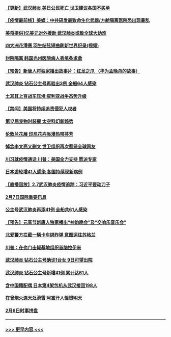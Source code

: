 #### [【更新】武汉肺炎 美日公民死亡 世卫建议各国不买单](../pages/prog202/a102770740.md?t=02081733) 
#### [【疫情最前线】美媒：中共研发最致命生化武器/方舱隔离医院恐出现暴乱](../pages/prog202/a102772439.md?t=02081733) 
#### [美将提供1亿美元对外援助 武汉肺炎或致全球大劫难](../pages/prog202/a102772361.md?t=02081733) 
#### [四大洲花滑赛 羽生结弦短曲刷新世界纪录(视频)](../pages/prog202/a102772341.md?t=02081733) 
#### [封院隔离 韩国光州医院病人丢纸条求救](../pages/prog202/a102772282.md?t=02081733) 
#### [【预告】新唐人将独家播出故事片：红龙之爪 （华为孟晚舟的故事）](../pages/prog202/a102767728.md?t=02081733) 
#### [武汉肺炎 钻石公主号再验出3例 全船64人感染](../pages/prog202/a102771726.md?t=02081733) 
#### [土耳其上百战车压境 叙利亚战争态势升级](../pages/prog202/a102772132.md?t=02081733) 
#### [【禁闻】美国将持续追责侵犯人权者](../pages/prog202/a102772042.md?t=02081733) 
#### [第17届宠物时装展 太空科幻新趋势](../pages/prog202/a102772033.md?t=02081733) 
#### [伦敦兰花展 印尼花卉弥漫热带芬芳](../pages/prog202/a102772026.md?t=02081733) 
#### [悼念李文亮又删文 世卫组织再次惹怒全球网友](../pages/prog202/a102771968.md?t=02081733) 
#### [川习就疫情通话 川普：美国全力支持 愿派专家](../pages/prog202/a102771930.md?t=02081733) 
#### [日本游轮增41人感染 各国持续现新病例](../pages/prog202/a102771912.md?t=02081733) 
#### [【直播回放】2.7武汉肺炎疫情追踪：习近平要动刀子](../pages/prog202/a102771649.md?t=02081733) 
#### [2月7日国际重要讯息](../pages/prog202/a102771747.md?t=02081733) 
#### [公主号武汉肺炎再添41例 全船共61人感染](../pages/prog202/a102771703.md?t=02081733) 
#### [【预告】元宵节新唐人独家播出“神韵晚会”及“交响乐音乐会”](../pages/prog202/a102767674.md?t=02081733) 
#### [北爱警方拦截一辆卡车绑炸弹 意图运往苏格兰](../pages/prog202/a102771609.md?t=02081733) 
#### [川普：在也门击毙基地组织首脑拉伊米](../pages/prog202/a102771528.md?t=02081733) 
#### [武汉肺炎 钻石公主号确诊1台女 9日可望出院](../pages/prog202/a102771518.md?t=02081733) 
#### [武汉肺炎 钻石公主号新增41例 累计达61人](../pages/prog202/a102771486.md?t=02081733) 
#### [含中国籍配偶 日本第4架包机从武汉接回198人](../pages/prog202/a102771472.md?t=02081733) 
#### [在曾炮火连天处滑雪 阿富汗人憧憬明天](../pages/prog202/a102771290.md?t=02081733) 
#### [2月6日时事拼盘](../pages/prog202/a102771225.md?t=02081733) 

----
#### [ >>> 更早内容 <<< ](../indexes/prog202-earlier.md)
